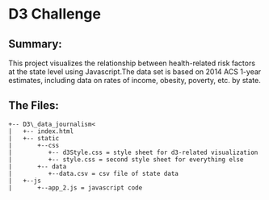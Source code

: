 # D3 Challenge


## Summary:
This project visualizes the relationship between health-related risk factors at the state level using Javascript.The data set is based on 2014 ACS 1-year estimates, including data on rates of income, obesity, poverty, etc. by state. 

## The Files:
```
+-- D3\_data_journalism<
|   +-- index.html
|   +-- static
|       +--css
|          +-- d3Style.css = style sheet for d3-related visualization
|          +-- style.css = second style sheet for everything else
|       +-- data
|          +--data.csv = csv file of state data
|   +--js
|       +--app_2.js = javascript code
```
